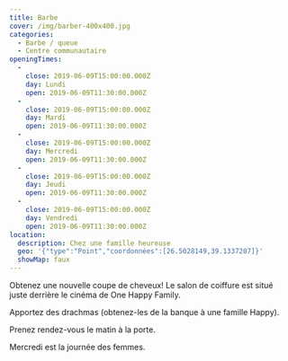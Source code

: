 ```yaml
---
title: Barbe
cover: /img/barber-400x400.jpg
categories:
  - Barbe / queue
  - Centre communautaire
openingTimes:
  - 
    close: 2019-06-09T15:00:00.000Z
    day: Lundi
    open: 2019-06-09T11:30:00.000Z
  - 
    close: 2019-06-09T15:00:00.000Z
    day: Mardi
    open: 2019-06-09T11:30:00.000Z
  - 
    close: 2019-06-09T15:00:00.000Z
    day: Mercredi
    open: 2019-06-09T11:30:00.000Z
  - 
    close: 2019-06-09T15:00:00.000Z
    day: Jeudi
    open: 2019-06-09T11:30:00.000Z
  - 
    close: 2019-06-09T15:00:00.000Z
    day: Vendredi
    open: 2019-06-09T11:30:00.000Z
location:
  description: Chez une famille heureuse
  geo: '{"type":"Point","coordonnées":[26.5028149,39.1337207]}'
  showMap: faux
---
```


Obtenez une nouvelle coupe de cheveux! Le salon de coiffure est situé juste derrière le cinéma de One Happy Family.

Apportez des drachmas (obtenez-les de la banque à une famille Happy).

Prenez rendez-vous le matin à la porte.

Mercredi est la journée des femmes.